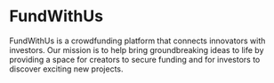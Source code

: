 # FundWithUs
FundWithUs is a crowdfunding platform that connects innovators with investors. Our mission is to help bring groundbreaking ideas to life by providing a space for creators to secure funding and for investors to discover exciting new projects.
